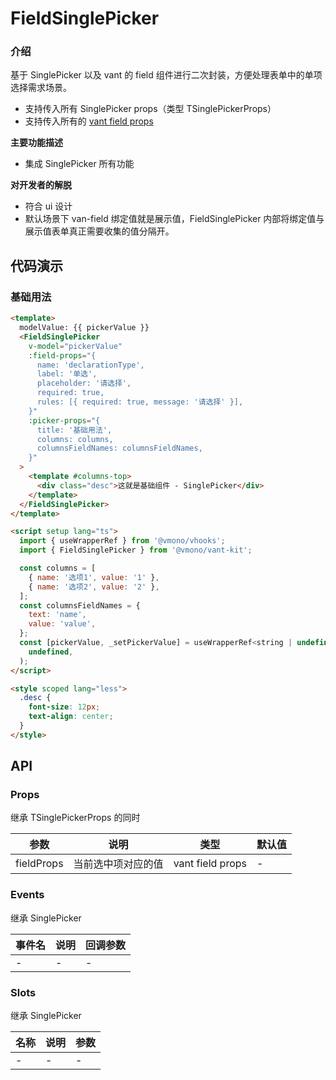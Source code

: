 # FieldSinglePicker

### 介绍

基于 SinglePicker 以及 vant 的 field 组件进行二次封装，方便处理表单中的单项选择需求场景。

- 支持传入所有 SinglePicker props（类型 TSinglePickerProps）
- 支持传入所有的 [vant field props](https://vant-ui.github.io/vant/#/zh-CN/field#props)

**主要功能描述**

- 集成 SinglePicker 所有功能

**对开发者的解脱**

- 符合 ui 设计
- 默认场景下 van-field 绑定值就是展示值，FieldSinglePicker 内部将绑定值与展示值表单真正需要收集的值分隔开。

## 代码演示

### 基础用法

```html
<template>
  modelValue: {{ pickerValue }}
  <FieldSinglePicker
    v-model="pickerValue"
    :field-props="{
      name: 'declarationType',
      label: '单选',
      placeholder: '请选择',
      required: true,
      rules: [{ required: true, message: '请选择' }],
    }"
    :picker-props="{
      title: '基础用法',
      columns: columns,
      columnsFieldNames: columnsFieldNames,
    }"
  >
    <template #columns-top>
      <div class="desc">这就是基础组件 - SinglePicker</div>
    </template>
  </FieldSinglePicker>
</template>

<script setup lang="ts">
  import { useWrapperRef } from '@vmono/vhooks';
  import { FieldSinglePicker } from '@vmono/vant-kit';

  const columns = [
    { name: '选项1', value: '1' },
    { name: '选项2', value: '2' },
  ];
  const columnsFieldNames = {
    text: 'name',
    value: 'value',
  };
  const [pickerValue, _setPickerValue] = useWrapperRef<string | undefined>(
    undefined,
  );
</script>

<style scoped lang="less">
  .desc {
    font-size: 12px;
    text-align: center;
  }
</style>
```

## API

### Props

继承 TSinglePickerProps 的同时

| 参数       | 说明               | 类型             | 默认值 |
| ---------- | ------------------ | ---------------- | ------ |
| fieldProps | 当前选中项对应的值 | vant field props | -      |

### Events

继承 SinglePicker

| 事件名 | 说明 | 回调参数 |
| :----- | :--- | :------- |
| -      | -    | -        |

### Slots

继承 SinglePicker

| 名称 | 说明 | 参数 |
| :--- | :--- | :--- |
| -    | -    | -    |
